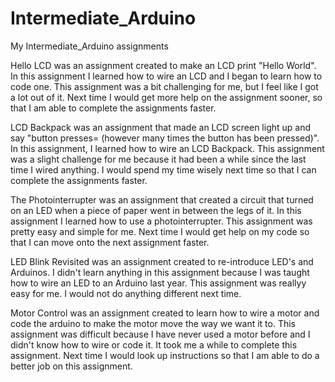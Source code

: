 # Intermediate_Arduino
My Intermediate_Arduino assignments

Hello LCD was an assignment created to make an LCD print "Hello World". In this assignment I learned how to wire an LCD and I began to learn how to code one. This assignment was a bit challenging for me, but I feel like I got a lot out of it. Next time I would get more help on the assignment sooner, so that I am able to complete the assignments faster.

LCD Backpack was an assignment that made an LCD screen light up and say "button presses= (however many times the button has been pressed)". In this assignment, I learned how to wire an LCD Backpack. This assignment was a slight challenge for me because it had been a while since the last time I wired anything. I would spend my time wisely next time so that I can complete the assignments faster. 

The Photointerrupter was an assignment that created a circuit that turned on an LED when a piece of paper went in between the legs of it. In this assignment I learned how to use a photointerrupter. This assignment was pretty easy and simple for me. Next time I would get help on my code so that I can move onto the next assignment faster.

LED Blink Revisited was an assignment created to re-introduce LED's and Arduinos. I didn't learn anything in this assignment because I was taught how to wire an LED to an Arduino last year. This assignment was reallyy easy for me. I would not do anything different next time. 

Motor Control was an assignment created to learn how to wire a motor and code the arduino to make the motor move the way we want it to. This assignment was difficult because I have never used a motor before and I didn't know how to wire or code it. It took me a while to complete this assignment. Next time I would look up instructions so that I am able to do a better job on this assignment. 
